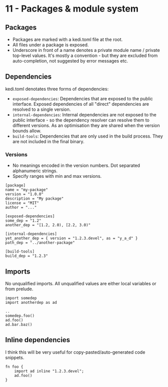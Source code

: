 # 11 - Packages & module system

## Packages

- Packages are marked with a kedi.toml file at the root.
- All files under a package is exposed. 
- Underscore in front of a name denotes a private module name / private top-level values.  It's mostly a convention - but they are excluded from auto-completion, not suggested by error messages etc.

## Dependencies

kedi.toml denotates three forms of dependencies:

- `exposed-dependencies`: Dependencies that are exposed to the public interface. Exposed dependencies of all "direct" dependencies are resolved to a single version.
- `internal-dependencies`: Internal dependencies are not exposed to the public interface - so the dependency resolver can resolve them to different versions. As an optimisation they are shared when the version bounds allow.
- `build-tools`: Dependencies that are only used in the build process. They are not included in the final binary.

### Versions

- No meanings encoded in the version numbers. Dot separated alphanumeric strings.
- Specify ranges with min and max versions.

```
[package]
name = "my-package"
version = "1.0.0"
description = "My package"
license = "MIT"
author = "..."

[exposed-dependencies]
some_dep = "1.2"
another_dep = "[1.2, 2.0), [2.2, 3.0)"

[internal-dependencies]
yet_another_dep = { version = "1.2.3.devel", as = "y_a_d" }
path_dep = "../another-package"

[build-tools]
build_dep = "1.2.3"
```

## Imports

No unqualified imports. All unqualified values are either local variables or from prelude.

```kedi
import somedep
import anotherdep as ad

..
somedep.foo()
ad.foo()
ad.bar.baz()
```

## Inline dependencies

I think this will be very useful for copy-pasted/auto-generated code snippets.

```
fn foo {
    import ad inline "1.2.3.devel";
    ad.foo()
}
```